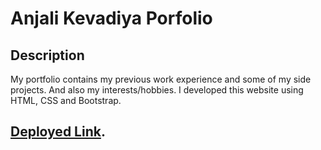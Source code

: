 # Anjali Kevadiya Porfolio

## Description

My portfolio contains my previous work experience and some of my side projects. And also my interests/hobbies. I developed this website using HTML, CSS and Bootstrap.

## [Deployed Link](https://anjalikevadiya.github.io/Anjali-Kevadiya-Portfolio/).

<!-- ---

<img src="./assets/images/about.png"/>
<img src="./assets/images/portfolio.png"/>
<img src="./assets/images/contact.png"/>

--- -->
